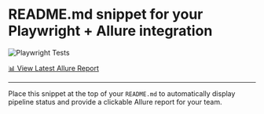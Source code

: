 # README.md snippet for your Playwright + Allure integration

![Playwright Tests](https://github.com/suprimaaldino/cdcplaywrightlocator/actions/workflows/playwright.yml/badge.svg)

[📊 View Latest Allure Report](https://suprimaaldino.github.io/cdcplaywrightlocator/)

---

Place this snippet at the top of your `README.md` to automatically display pipeline status and provide a clickable Allure report for your team.
